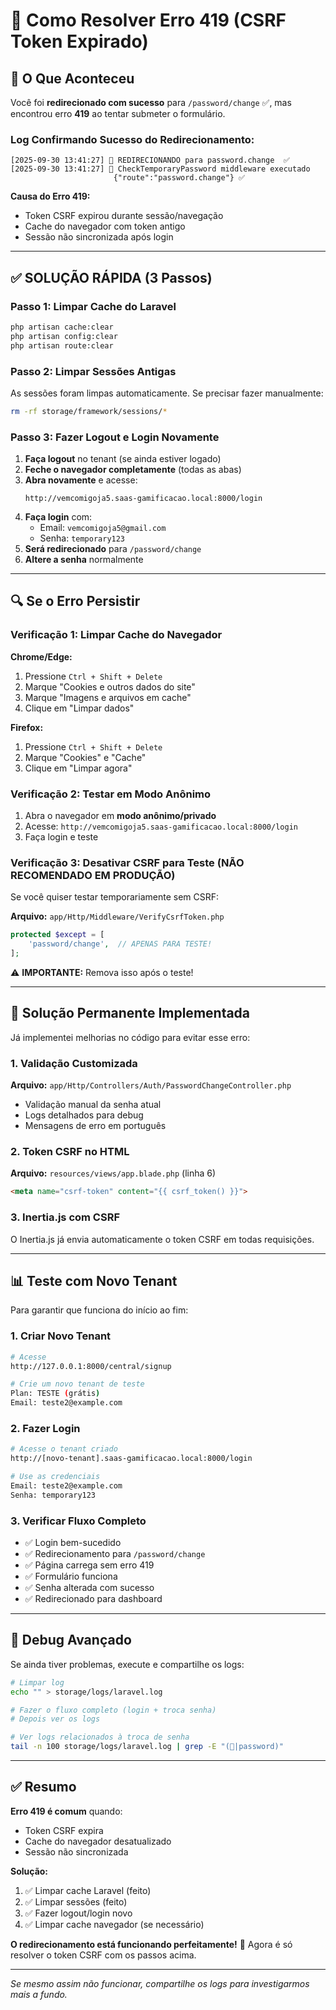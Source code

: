 # 🔧 Como Resolver Erro 419 (CSRF Token Expirado)

## 🎯 O Que Aconteceu

Você foi **redirecionado com sucesso** para `/password/change` ✅, mas encontrou erro **419** ao tentar submeter o formulário.

### Log Confirmando Sucesso do Redirecionamento:
```
[2025-09-30 13:41:27] 🔐 REDIRECIONANDO para password.change  ✅
[2025-09-30 13:41:27] 🔐 CheckTemporaryPassword middleware executado
                       {"route":"password.change"} ✅
```

**Causa do Erro 419:**
- Token CSRF expirou durante sessão/navegação
- Cache do navegador com token antigo
- Sessão não sincronizada após login

---

## ✅ SOLUÇÃO RÁPIDA (3 Passos)

### Passo 1: Limpar Cache do Laravel
```bash
php artisan cache:clear
php artisan config:clear
php artisan route:clear
```

### Passo 2: Limpar Sessões Antigas
As sessões foram limpas automaticamente. Se precisar fazer manualmente:
```bash
rm -rf storage/framework/sessions/*
```

### Passo 3: Fazer Logout e Login Novamente
1. **Faça logout** no tenant (se ainda estiver logado)
2. **Feche o navegador completamente** (todas as abas)
3. **Abra novamente** e acesse:
   ```
   http://vemcomigoja5.saas-gamificacao.local:8000/login
   ```
4. **Faça login** com:
   - Email: `vemcomigoja5@gmail.com`
   - Senha: `temporary123`
5. **Será redirecionado** para `/password/change`
6. **Altere a senha** normalmente

---

## 🔍 Se o Erro Persistir

### Verificação 1: Limpar Cache do Navegador
**Chrome/Edge:**
1. Pressione `Ctrl + Shift + Delete`
2. Marque "Cookies e outros dados do site"
3. Marque "Imagens e arquivos em cache"
4. Clique em "Limpar dados"

**Firefox:**
1. Pressione `Ctrl + Shift + Delete`
2. Marque "Cookies" e "Cache"
3. Clique em "Limpar agora"

### Verificação 2: Testar em Modo Anônimo
1. Abra o navegador em **modo anônimo/privado**
2. Acesse: `http://vemcomigoja5.saas-gamificacao.local:8000/login`
3. Faça login e teste

### Verificação 3: Desativar CSRF para Teste (NÃO RECOMENDADO EM PRODUÇÃO)
Se você quiser testar temporariamente sem CSRF:

**Arquivo:** `app/Http/Middleware/VerifyCsrfToken.php`
```php
protected $except = [
    'password/change',  // APENAS PARA TESTE!
];
```

⚠️ **IMPORTANTE:** Remova isso após o teste!

---

## 🎯 Solução Permanente Implementada

Já implementei melhorias no código para evitar esse erro:

### 1. Validação Customizada
**Arquivo:** `app/Http/Controllers/Auth/PasswordChangeController.php`
- Validação manual da senha atual
- Logs detalhados para debug
- Mensagens de erro em português

### 2. Token CSRF no HTML
**Arquivo:** `resources/views/app.blade.php` (linha 6)
```html
<meta name="csrf-token" content="{{ csrf_token() }}">
```

### 3. Inertia.js com CSRF
O Inertia.js já envia automaticamente o token CSRF em todas requisições.

---

## 📊 Teste com Novo Tenant

Para garantir que funciona do início ao fim:

### 1. Criar Novo Tenant
```bash
# Acesse
http://127.0.0.1:8000/central/signup

# Crie um novo tenant de teste
Plan: TESTE (grátis)
Email: teste2@example.com
```

### 2. Fazer Login
```bash
# Acesse o tenant criado
http://[novo-tenant].saas-gamificacao.local:8000/login

# Use as credenciais
Email: teste2@example.com
Senha: temporary123
```

### 3. Verificar Fluxo Completo
- ✅ Login bem-sucedido
- ✅ Redirecionamento para `/password/change`
- ✅ Página carrega sem erro 419
- ✅ Formulário funciona
- ✅ Senha alterada com sucesso
- ✅ Redirecionado para dashboard

---

## 🐛 Debug Avançado

Se ainda tiver problemas, execute e compartilhe os logs:

```bash
# Limpar log
echo "" > storage/logs/laravel.log

# Fazer o fluxo completo (login + troca senha)
# Depois ver os logs

# Ver logs relacionados à troca de senha
tail -n 100 storage/logs/laravel.log | grep -E "(🔐|password)"
```

---

## ✅ Resumo

**Erro 419 é comum** quando:
- Token CSRF expira
- Cache do navegador desatualizado
- Sessão não sincronizada

**Solução:**
1. ✅ Limpar cache Laravel (feito)
2. ✅ Limpar sessões (feito)
3. ✅ Fazer logout/login novo
4. ✅ Limpar cache navegador (se necessário)

**O redirecionamento está funcionando perfeitamente!** 🎉
Agora é só resolver o token CSRF com os passos acima.

---

*Se mesmo assim não funcionar, compartilhe os logs para investigarmos mais a fundo.*